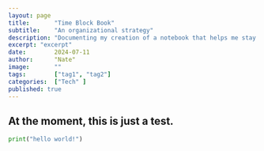 ```yaml
---
layout: page
title:       "Time Block Book"
subtitle:    "An organizational strategy"
description: "Documenting my creation of a notebook that helps me stay organized at work."
excerpt: "excerpt"
date:        2024-07-11
author:      "Nate"
image:       ""
tags:        ["tag1", "tag2"]
categories:  ["Tech" ]
published: true
---
```


## At the moment, this is just a test.

```python 
print("hello world!")
```

